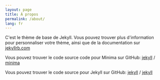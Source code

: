 ```yaml
---
layout: page
title: À propos
permalink: /about/
lang: fr
---
```


C'est le thème de base de Jekyll.
Vous pouvez trouver plus d'information pour personnaliser votre thème, ainsi que de la documentation sur [jekyllrb.com](https://jekyllrb.com/)

Vous pouvez trouver le code source code pour Minima sur GitHub:
[jekyll][jekyll-organization] /
[minima](https://github.com/jekyll/minima)

Vous pouvez trouver le code source pour Jekyll sur GitHub:
[jekyll][jekyll-organization] /
[jekyll](https://github.com/jekyll/jekyll)


[jekyll-organization]: https://github.com/jekyll
